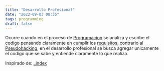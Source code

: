 ```yaml
---
title: "Desarrollo Profesional"
date: "2022-09-03 08:35"
tags: programming
draft: false
---
```

Ocurre cuando en el proceso de [Programacion](Programacion.md) se analiza y escribe el codigo pensando claramente en cumplir los [requisitos](requisitos.md), contrario al [Pseudohacking](Pseudohacking.md), en el desarrollo profesional se busca agregar unicamente el codigo que se sabe y entiende claramente lo que realiza.

Inspirado de: [_index](content/The%20essentials%20of%20modern%20software%20engineering%20Free%20the%20practices%20from%20the%20method%20prisons!/_index.md)
